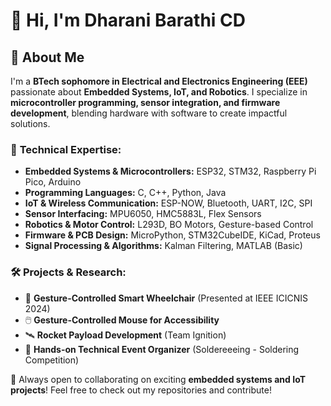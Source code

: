 # 👋 Hi, I'm Dharani Barathi CD  

## 🚀 About Me  
I'm a **BTech sophomore in Electrical and Electronics Engineering (EEE)** passionate about **Embedded Systems, IoT, and Robotics**. I specialize in **microcontroller programming, sensor integration, and firmware development**, blending hardware with software to create impactful solutions.  

### 🔧 **Technical Expertise:**  
- **Embedded Systems & Microcontrollers:** ESP32, STM32, Raspberry Pi Pico, Arduino  
- **Programming Languages:** C, C++, Python, Java  
- **IoT & Wireless Communication:** ESP-NOW, Bluetooth, UART, I2C, SPI  
- **Sensor Interfacing:** MPU6050, HMC5883L, Flex Sensors  
- **Robotics & Motor Control:** L293D, BO Motors, Gesture-based Control  
- **Firmware & PCB Design:** MicroPython, STM32CubeIDE, KiCad, Proteus  
- **Signal Processing & Algorithms:** Kalman Filtering, MATLAB (Basic)  

### 🛠 **Projects & Research:**  
- 🦾 **Gesture-Controlled Smart Wheelchair** (Presented at IEEE ICICNIS 2024)  
- 🖱️ **Gesture-Controlled Mouse for Accessibility**  
- 🛰 **Rocket Payload Development** (Team Ignition)  
- 🔩 **Hands-on Technical Event Organizer** (Soldereeeing - Soldering Competition)  

🚀 Always open to collaborating on exciting **embedded systems and IoT projects**! Feel free to check out my repositories and contribute!  
